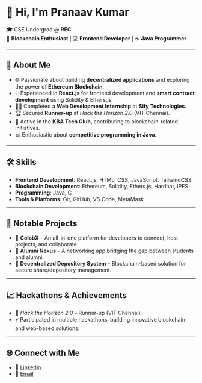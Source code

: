 # 👋 Hi, I'm Pranaav Kumar  

🎓 CSE Undergrad @ **REC**  
🔗 **Blockchain Enthusiast** | 💻 **Frontend Developer** | ☕ **Java Programmer**  

---

## 🚀 About Me  
- 🌐 Passionate about building **decentralized applications** and exploring the power of **Ethereum Blockchain**.  
- 💡 Experienced in **React.js** for frontend development and **smart contract development** using Solidity & Ethers.js.  
- 👨‍💻 Completed a **Web Development Internship** at **Sify Technologies**.  
- 🏆 Secured **Runner-up** at *Hack the Horizon 2.0* (VIT Chennai).  
- 🤝 Active in the **KBA Tech Club**, contributing to blockchain-related initiatives.  
- 📊 Enthusiastic about **competitive programming in Java**.  

---

## 🛠️ Skills  
- **Frontend Development**: React.js, HTML, CSS, JavaScript, TailwindCSS  
- **Blockchain Development**: Ethereum, Solidity, Ethers.js, Hardhat, IPFS
- **Programming**: Java, C
- **Tools & Platforms**: Git, GitHub, VS Code, MetaMask 

---

## 🌟 Notable Projects  
- 🔹 **ColabX** – An all-in-one platform for developers to connect, host projects, and collaborate.  
- 🔹 **Alumni Nexus** – A networking app bridging the gap between students and alumni.  
- 🔹 **Decentralized Depository System** – Blockchain-based solution for secure share/depository management.  

---

## 📈 Hackathons & Achievements  
- 🥈 *Hack the Horizon 2.0* – Runner-up (VIT Chennai).  
- ⚡ Participated in multiple hackathons, building innovative blockchain and web-based solutions.  

---

## 🌐 Connect with Me  
- 💼 [LinkedIn](www.linkedin.com/in/pranaav-kumar)    
- 📧 [Email](pranaavkumarj@gmail.com)  
